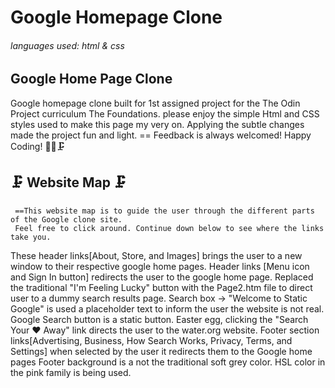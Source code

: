 # Google Homepage Clone
###### languages used: html & css

## Google Home Page Clone
  Google homepage clone built for 1st assigned project for the The Odin Project curriculum The Foundations. please enjoy the simple Html and CSS styles used to make this page my very on. Applying the subtle changes made the project fun and light.
   == Feedback is always welcomed! Happy Coding! 👩‍💻🗜️
## 🗜️ Website Map 🗜
     ==This website map is to guide the user through the different parts of the Google clone site. 
     Feel free to click around. Continue down below to see where the links take you. 
 These header links[About, Store, and Images] brings the user to a new window to their respective google home pages. 
  Header links [Menu icon and Sign In button] redirects the user to the google home page.
   Replaced the traditional "I'm Feeling Lucky" button with the Page2.htm file to direct user to a dummy search results page.
   Search box -> "Welcome to Static Google" is used a placeholder text to inform the user the website is not real.
    Google Search button is a static button.
     Easter egg, clicking the "Search Your ❤️ Away" link directs the user to the water.org website.
      Footer section links[Advertising, Business, How Search Works, Privacy, Terms, and Settings] when selected by the user it redirects them to the Google home pages
       Footer background is a not the traditional soft grey color. HSL color in the pink family is being used.

